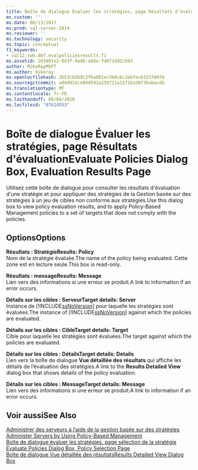 ```yaml
---
title: Boîte de dialogue Évaluer les stratégies, page Résultats d’évaluation | Microsoft Docs
ms.custom: ''
ms.date: 06/13/2017
ms.prod: sql-server-2014
ms.reviewer: ''
ms.technology: security
ms.topic: conceptual
f1_keywords:
- sql12.swb.dmf.evalpoliciesresults.f1
ms.assetid: 203091e2-043f-4adb-a9de-fd071492c693
author: MikeRayMSFT
ms.author: mikeray
ms.openlocfilehash: 2b53cb5b9c2f6a601ec5b0c6c2ebfecb323f00f8
ms.sourcegitcommit: ad4d92dce894592a259721a1571b1d8736abacdb
ms.translationtype: MT
ms.contentlocale: fr-FR
ms.lasthandoff: 08/04/2020
ms.locfileid: "87614553"
---
```

# <a name="evaluate-policies-dialog-box-evaluation-results-page"></a><span data-ttu-id="83c9d-102">Boîte de dialogue Évaluer les stratégies, page Résultats d'évaluation</span><span class="sxs-lookup"><span data-stu-id="83c9d-102">Evaluate Policies Dialog Box, Evaluation Results Page</span></span>
  <span data-ttu-id="83c9d-103">Utilisez cette boîte de dialogue pour consulter les résultats d'évaluation d'une stratégie et pour appliquer des stratégies de la Gestion basée sur des stratégies à un jeu de cibles non conforme aux stratégies.</span><span class="sxs-lookup"><span data-stu-id="83c9d-103">Use this dialog box to view policy evaluation results, and to apply Policy-Based Management policies to a set of targets that does not comply with the policies.</span></span>  
  
## <a name="options"></a><span data-ttu-id="83c9d-104">Options</span><span class="sxs-lookup"><span data-stu-id="83c9d-104">Options</span></span>  
 <span data-ttu-id="83c9d-105">**Résultats : Stratégie**</span><span class="sxs-lookup"><span data-stu-id="83c9d-105">**Results: Policy**</span></span>  
 <span data-ttu-id="83c9d-106">Nom de la stratégie évaluée.</span><span class="sxs-lookup"><span data-stu-id="83c9d-106">The name of the policy being evaluated.</span></span> <span data-ttu-id="83c9d-107">Cette zone est en lecture seule.</span><span class="sxs-lookup"><span data-stu-id="83c9d-107">This box is read-only.</span></span>  
  
 <span data-ttu-id="83c9d-108">**Résultats : message**</span><span class="sxs-lookup"><span data-stu-id="83c9d-108">**Results: Message**</span></span>  
 <span data-ttu-id="83c9d-109">Lien vers des informations si une erreur se produit.</span><span class="sxs-lookup"><span data-stu-id="83c9d-109">A link to information if an error occurs.</span></span>  
  
 <span data-ttu-id="83c9d-110">**Détails sur les cibles : Serveur**</span><span class="sxs-lookup"><span data-stu-id="83c9d-110">**Target details: Server**</span></span>  
 <span data-ttu-id="83c9d-111">Instance de [!INCLUDE[ssNoVersion](../../includes/ssnoversion-md.md)] pour laquelle les stratégies sont évaluées.</span><span class="sxs-lookup"><span data-stu-id="83c9d-111">The instance of [!INCLUDE[ssNoVersion](../../includes/ssnoversion-md.md)] against which the policies are evaluated.</span></span>  
  
 <span data-ttu-id="83c9d-112">**Détails sur les cibles : Cible**</span><span class="sxs-lookup"><span data-stu-id="83c9d-112">**Target details: Target**</span></span>  
 <span data-ttu-id="83c9d-113">Cible pour laquelle les stratégies sont évaluées.</span><span class="sxs-lookup"><span data-stu-id="83c9d-113">The target against which the policies are evaluated.</span></span>  
  
 <span data-ttu-id="83c9d-114">**Détails sur les cibles : Détails**</span><span class="sxs-lookup"><span data-stu-id="83c9d-114">**Target details: Details**</span></span>  
 <span data-ttu-id="83c9d-115">Lien vers la boîte de dialogue **Vue détaillée des résultats** qui affiche les détails de l’évaluation des stratégies.</span><span class="sxs-lookup"><span data-stu-id="83c9d-115">A link to the **Results Detailed View** dialog box that shows details of the policy evaluation.</span></span>  
  
 <span data-ttu-id="83c9d-116">**Détails sur les cibles : Message**</span><span class="sxs-lookup"><span data-stu-id="83c9d-116">**Target details: Message**</span></span>  
 <span data-ttu-id="83c9d-117">Lien vers des informations si une erreur se produit.</span><span class="sxs-lookup"><span data-stu-id="83c9d-117">A link to information if an error occurs.</span></span>  
  
## <a name="see-also"></a><span data-ttu-id="83c9d-118">Voir aussi</span><span class="sxs-lookup"><span data-stu-id="83c9d-118">See Also</span></span>  
 <span data-ttu-id="83c9d-119">[Administrer des serveurs à l’aide de la gestion basée sur des stratégies](administer-servers-by-using-policy-based-management.md) </span><span class="sxs-lookup"><span data-stu-id="83c9d-119">[Administer Servers by Using Policy-Based Management](administer-servers-by-using-policy-based-management.md) </span></span>  
 <span data-ttu-id="83c9d-120">[Boîte de dialogue évaluer les stratégies, page sélection de la stratégie](evaluate-policies-dialog-box-policy-selection-page.md) </span><span class="sxs-lookup"><span data-stu-id="83c9d-120">[Evaluate Policies Dialog Box, Policy Selection Page](evaluate-policies-dialog-box-policy-selection-page.md) </span></span>  
 [<span data-ttu-id="83c9d-121">Boîte de dialogue Vue détaillée des résultats</span><span class="sxs-lookup"><span data-stu-id="83c9d-121">Results Detailed View Dialog Box</span></span>](results-detailed-view-dialog-box.md)  
  
  
